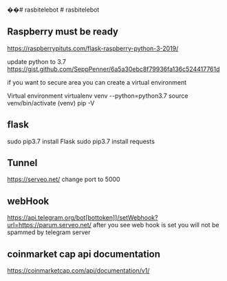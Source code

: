��#   r a s b i t e l e b o t  
 #   r a s b i t e l e b o t  

Raspberry must be ready
-----------------------
https://raspberrypituts.com/flask-raspberry-python-3-2019/

update python to 3.7
https://gist.github.com/SeppPenner/6a5a30ebc8f79936fa136c524417761d

 if you want to secure area you can create a virtual environment

Virtual environment
virtualenv venv --python=python3.7
source venv/bin/activate
(venv)
pip -V


flask
-----
sudo pip3.7 install Flask
sudo pip3.7 install requests

Tunnel
------
https://serveo.net/
change port to 5000

webHook
------
https://api.telegram.org/bot[bottoken]]/setWebhook?url=https://parum.serveo.net/
after you see web hook is set you will not be spammed by telegram server



coinmarket cap api documentation
--------------------------------
https://coinmarketcap.com/api/documentation/v1/

